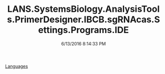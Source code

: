 ﻿---
title: LANS.SystemsBiology.AnalysisTools.PrimerDesigner.IBCB.sgRNAcas.Settings.Programs.IDE
date: 6/13/2016 8:14:33 PM
---

[Languages](T-LANS.SystemsBiology.AnalysisTools.PrimerDesigner.IBCB.sgRNAcas.Settings.Programs.IDE.Languages.html)
